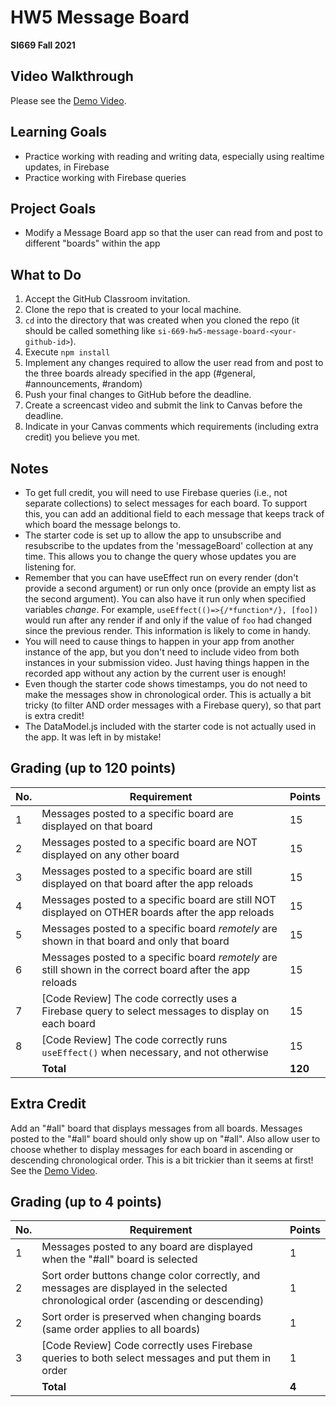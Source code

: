 # HW5 Message Board

**SI669 Fall 2021**

## Video Walkthrough
Please see the [Demo Video](https://www.loom.com/share/7f77adee5423485ea6c2518216a8126d). 

## Learning Goals
* Practice working with reading and writing data, especially using realtime updates, in Firebase
* Practice working with Firebase queries

## Project Goals
* Modify a Message Board app so that the user can read from and post to different "boards" within the app

## What to Do
1. Accept the GitHub Classroom invitation.
2. Clone the repo that is created to your local machine.
3. `cd` into the directory that was created when you cloned the repo (it should be called something like `si-669-hw5-message-board-<your-github-id>`).
4. Execute `npm install`
5. Implement any changes required to allow the user read from and post to the three boards already specified in the app (#general, #announcements, #random)
6. Push your final changes to GitHub before the deadline.
7. Create a screencast video and submit the link to Canvas before the deadline.
8. Indicate in your Canvas comments which requirements (including extra credit) you believe you met.

## Notes
* To get full credit, you will need to use Firebase queries (i.e., not separate collections) to select messages for each board. To support this, you can add an additional field to each message that keeps track of which board the message belongs to.
* The starter code is set up to allow the app to unsubscribe and resubscribe to the updates from the 'messageBoard' collection at any time. This allows you to change the query whose updates you are listening for.
* Remember that you can have useEffect run on every render (don't provide a second argument) or run only once (provide an empty list as the second argument). You can also have it run only when specified variables *change*. For example, `useEffect(()=>{/*function*/}, [foo])` would run after any render if and only if the value of `foo` had changed since the previous render. This information is likely to come in handy.
* You will need to cause things to happen in your app from another instance of the app, but you don't need to include video from both instances in your submission video. Just having things happen in the recorded app without any action by the current user is enough!
* Even though the starter code shows timestamps, you do not need to make the messages show in chronological order. This is actually a bit tricky (to filter AND order messages with a Firebase query), so that part is extra credit!
* The DataModel.js included with the starter code is not actually used in the app. It was left in by mistake!

## Grading (up to 120 points)
| No. | Requirement  | Points |
| --- | ------------- | ------------- |
| 1 | Messages posted to a specific board are displayed on that board | 15  |
| 2 | Messages posted to a specific board are NOT displayed on any other board | 15 |
| 3 | Messages posted to a specific board are still displayed on that board after the app reloads | 15 |
| 4 | Messages posted to a specific board are still NOT displayed on OTHER boards after the app reloads | 15 |
| 5 | Messages posted to a specific board *remotely* are shown in that board and only that board | 15 |
| 6 | Messages posted to a specific board *remotely* are still shown in the correct board after the app reloads | 15 |
| 7 | [Code Review] The code correctly uses a Firebase query to select messages to display on each board | 15 |
| 8 | [Code Review] The code correctly runs `useEffect()` when necessary, and not otherwise | 15 |
|   | **Total** | **120**

## Extra Credit

Add an "#all" board that displays messages from all boards. Messages posted to the "#all" board should only show up on "#all". Also allow user to choose whether to display messages for each board in ascending or descending chronological order. This is a bit trickier than it seems at first! See the [Demo Video](https://www.loom.com/share/6294d123214f497e96da0ad37de35014). 

## Grading (up to 4 points)
| No. | Requirement  | Points |
| --- | ------------- | ------------- |
| 1 | Messages posted to any board are displayed when the "#all" board is selected | 1 |
| 2 | Sort order buttons change color correctly, and messages are displayed in the selected chronological order (ascending or descending) | 1 |
| 2 | Sort order is preserved when changing boards (same order applies to all boards) | 1 |
| 3 | [Code Review] Code correctly uses Firebase queries to both select messages and put them in order | 1 |
|   | **Total** | **4**
